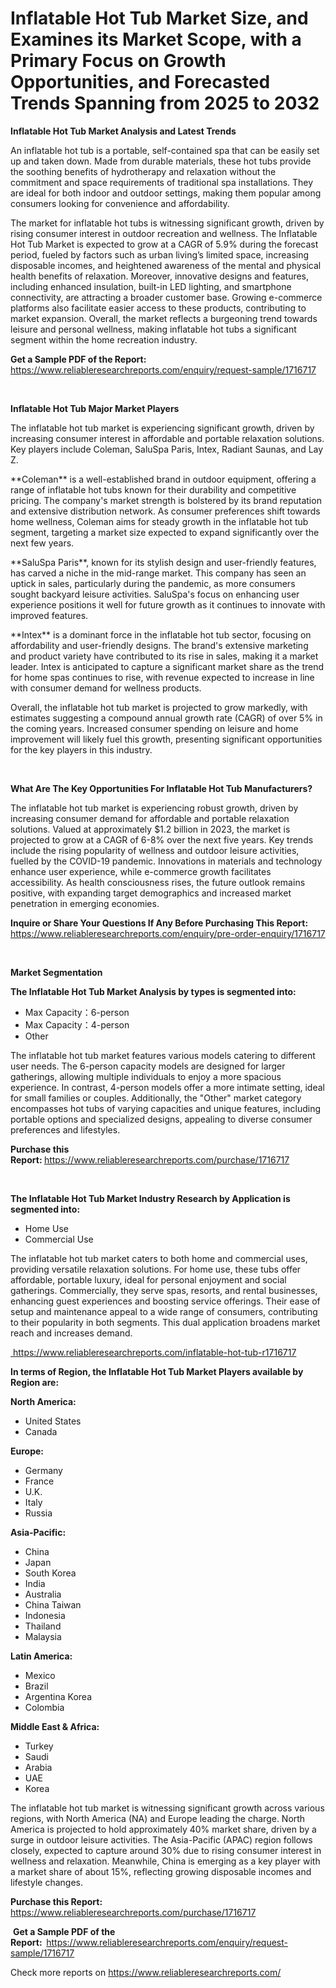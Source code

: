 <p><h1>Inflatable Hot Tub Market Size, and Examines its Market Scope, with a Primary Focus on Growth Opportunities, and Forecasted Trends Spanning from 2025 to 2032</h1></p><p><strong>Inflatable Hot Tub Market Analysis and Latest Trends</strong></p>
<p><p>An inflatable hot tub is a portable, self-contained spa that can be easily set up and taken down. Made from durable materials, these hot tubs provide the soothing benefits of hydrotherapy and relaxation without the commitment and space requirements of traditional spa installations. They are ideal for both indoor and outdoor settings, making them popular among consumers looking for convenience and affordability.</p><p>The market for inflatable hot tubs is witnessing significant growth, driven by rising consumer interest in outdoor recreation and wellness. The Inflatable Hot Tub Market is expected to grow at a CAGR of 5.9% during the forecast period, fueled by factors such as urban living’s limited space, increasing disposable incomes, and heightened awareness of the mental and physical health benefits of relaxation. Moreover, innovative designs and features, including enhanced insulation, built-in LED lighting, and smartphone connectivity, are attracting a broader customer base. Growing e-commerce platforms also facilitate easier access to these products, contributing to market expansion. Overall, the market reflects a burgeoning trend towards leisure and personal wellness, making inflatable hot tubs a significant segment within the home recreation industry.</p></p>
<p><strong>Get a Sample PDF of the Report:&nbsp;</strong> <a href="https://www.reliableresearchreports.com/enquiry/request-sample/1716717?utm_campaign=1720&utm_medium=2&utm_source=Github&utm_content=ia&utm_term=04042025&utm_id=inflatable-hot-tub">https://www.reliableresearchreports.com/enquiry/request-sample/1716717</a></p>
<p>&nbsp;</p>
<p><strong>Inflatable Hot Tub Major Market Players</strong></p>
<p><p>The inflatable hot tub market is experiencing significant growth, driven by increasing consumer interest in affordable and portable relaxation solutions. Key players include Coleman, SaluSpa Paris, Intex, Radiant Saunas, and Lay Z. </p><p>**Coleman** is a well-established brand in outdoor equipment, offering a range of inflatable hot tubs known for their durability and competitive pricing. The company's market strength is bolstered by its brand reputation and extensive distribution network. As consumer preferences shift towards home wellness, Coleman aims for steady growth in the inflatable hot tub segment, targeting a market size expected to expand significantly over the next few years.</p><p>**SaluSpa Paris**, known for its stylish design and user-friendly features, has carved a niche in the mid-range market. This company has seen an uptick in sales, particularly during the pandemic, as more consumers sought backyard leisure activities. SaluSpa's focus on enhancing user experience positions it well for future growth as it continues to innovate with improved features.</p><p>**Intex** is a dominant force in the inflatable hot tub sector, focusing on affordability and user-friendly designs. The brand's extensive marketing and product variety have contributed to its rise in sales, making it a market leader. Intex is anticipated to capture a significant market share as the trend for home spas continues to rise, with revenue expected to increase in line with consumer demand for wellness products.</p><p>Overall, the inflatable hot tub market is projected to grow markedly, with estimates suggesting a compound annual growth rate (CAGR) of over 5% in the coming years. Increased consumer spending on leisure and home improvement will likely fuel this growth, presenting significant opportunities for the key players in this industry.</p></p>
<p>&nbsp;</p>
<p><strong>What Are The Key Opportunities For Inflatable Hot Tub Manufacturers?</strong></p>
<p><p>The inflatable hot tub market is experiencing robust growth, driven by increasing consumer demand for affordable and portable relaxation solutions. Valued at approximately $1.2 billion in 2023, the market is projected to grow at a CAGR of 6-8% over the next five years. Key trends include the rising popularity of wellness and outdoor leisure activities, fuelled by the COVID-19 pandemic. Innovations in materials and technology enhance user experience, while e-commerce growth facilitates accessibility. As health consciousness rises, the future outlook remains positive, with expanding target demographics and increased market penetration in emerging economies.</p></p>
<p><strong>Inquire or Share Your Questions If Any Before Purchasing This Report:</strong> <a href="https://www.reliableresearchreports.com/enquiry/pre-order-enquiry/1716717?utm_campaign=1720&utm_medium=2&utm_source=Github&utm_content=ia&utm_term=04042025&utm_id=inflatable-hot-tub">https://www.reliableresearchreports.com/enquiry/pre-order-enquiry/1716717</a></p>
<p>&nbsp;</p>
<p><strong>Market Segmentation</strong></p>
<p><strong>The Inflatable Hot Tub Market Analysis by types is segmented into:</strong></p>
<p><ul><li>Max Capacity：6-person</li><li>Max Capacity：4-person</li><li>Other</li></ul></p>
<p><p>The inflatable hot tub market features various models catering to different user needs. The 6-person capacity models are designed for larger gatherings, allowing multiple individuals to enjoy a more spacious experience. In contrast, 4-person models offer a more intimate setting, ideal for small families or couples. Additionally, the "Other" market category encompasses hot tubs of varying capacities and unique features, including portable options and specialized designs, appealing to diverse consumer preferences and lifestyles.</p></p>
<p><strong>Purchase this Report:&nbsp;</strong><a href="https://www.reliableresearchreports.com/purchase/1716717?utm_campaign=1720&utm_medium=2&utm_source=Github&utm_content=ia&utm_term=04042025&utm_id=inflatable-hot-tub">https://www.reliableresearchreports.com/purchase/1716717</a></p>
<p>&nbsp;</p>
<p><strong>The Inflatable Hot Tub Market Industry Research by Application is segmented into:</strong></p>
<p><ul><li>Home Use</li><li>Commercial Use</li></ul></p>
<p><p>The inflatable hot tub market caters to both home and commercial uses, providing versatile relaxation solutions. For home use, these tubs offer affordable, portable luxury, ideal for personal enjoyment and social gatherings. Commercially, they serve spas, resorts, and rental businesses, enhancing guest experiences and boosting service offerings. Their ease of setup and maintenance appeal to a wide range of consumers, contributing to their popularity in both segments. This dual application broadens market reach and increases demand.</p></p>
<p><a href="https://www.reliableresearchreports.com/inflatable-hot-tub-r1716717?utm_campaign=1720&utm_medium=2&utm_source=Github&utm_content=ia&utm_term=04042025&utm_id=inflatable-hot-tub">&nbsp;https://www.reliableresearchreports.com/inflatable-hot-tub-r1716717</a></p>
<p><strong>In terms of Region, the Inflatable Hot Tub Market Players available by Region are:</strong></p>
<p>
    <p> <strong> North America: </strong>
        <ul>
            <li>United States</li>
            <li>Canada</li>
        </ul>
        </p> 
    <p> <strong> Europe: </strong>
        <ul>
            <li>Germany</li>
            <li>France</li>
            <li>U.K.</li>
            <li>Italy</li>
            <li>Russia</li>
        </ul>
        </p> 
    <p> <strong> Asia-Pacific: </strong>
        <ul>
            <li>China</li>
            <li>Japan</li>
            <li>South Korea</li>
            <li>India</li>
            <li>Australia</li>
            <li>China Taiwan</li>
            <li>Indonesia</li>
            <li>Thailand</li>
            <li>Malaysia</li>
        </ul>
        </p> 
    <p> <strong> Latin America: </strong>
        <ul>
            <li>Mexico</li>
            <li>Brazil</li>
            <li>Argentina Korea</li>
            <li>Colombia</li>
        </ul>
        </p> 
    <p> <strong> Middle East & Africa: </strong>
        <ul>
            <li>Turkey</li>
            <li>Saudi</li>
            <li>Arabia</li>
            <li>UAE</li>
            <li>Korea</li>
        </ul>
    </p>
    </p>
<p><p>The inflatable hot tub market is witnessing significant growth across various regions, with North America (NA) and Europe leading the charge. North America is projected to hold approximately 40% market share, driven by a surge in outdoor leisure activities. The Asia-Pacific (APAC) region follows closely, expected to capture around 30% due to rising consumer interest in wellness and relaxation. Meanwhile, China is emerging as a key player with a market share of about 15%, reflecting growing disposable incomes and lifestyle changes.</p></p>
<p><strong>Purchase this Report: </strong><a href="https://www.reliableresearchreports.com/purchase/1716717?utm_campaign=1720&utm_medium=2&utm_source=Github&utm_content=ia&utm_term=04042025&utm_id=inflatable-hot-tub">https://www.reliableresearchreports.com/purchase/1716717</a></p>
<p>&nbsp;<strong>Get a Sample PDF of the Report:&nbsp;&nbsp;</strong><a href="https://www.reliableresearchreports.com/enquiry/request-sample/1716717?utm_campaign=1720&utm_medium=2&utm_source=Github&utm_content=ia&utm_term=04042025&utm_id=inflatable-hot-tub">https://www.reliableresearchreports.com/enquiry/request-sample/1716717</a></p>
<p><strong></strong></p>
<p>Check more reports on <a href="https://www.reliableresearchreports.com/?utm_campaign=1720&utm_medium=2&utm_source=Github&utm_content=ia&utm_term=04042025&utm_id=inflatable-hot-tub">https://www.reliableresearchreports.com/</a></p>